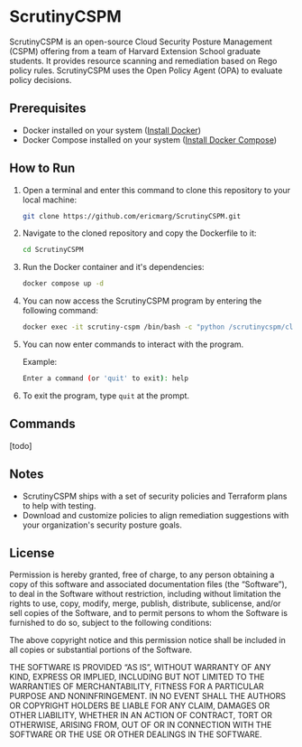 

# ScrutinyCSPM
ScrutinyCSPM is an open-source Cloud Security Posture Management (CSPM) offering from a team of Harvard Extension School graduate students. 
It provides resource scanning and remediation based on Rego policy rules. ScrutinyCSPM uses the Open Policy Agent (OPA) to evaluate policy decisions.

## Prerequisites

- Docker installed on your system ([Install Docker](https://docs.docker.com/get-docker/))
- Docker Compose installed on your system ([Install Docker Compose](https://docs.docker.com/compose/install/))

## How to Run

1. Open a terminal and enter this command to clone this repository to your local machine:

   ```bash
   git clone https://github.com/ericmarg/ScrutinyCSPM.git
   ```

2. Navigate to the cloned repository and copy the Dockerfile to it:

   ```bash
   cd ScrutinyCSPM
   ```

3. Run the Docker container and it's dependencies:

   ```bash
   docker compose up -d
   ```
   

4. You can now access the ScrutinyCSPM program by entering the following command:

   ```bash
   docker exec -it scrutiny-cspm /bin/bash -c "python /scrutinycspm/cli/main.py"
   ```

5. You can now enter commands to interact with the program.
   
   Example:
   
   ```bash
   Enter a command (or 'quit' to exit): help
   ```

6. To exit the program, type `quit` at the prompt.

## Commands
[todo]

## Notes
- ScrutinyCSPM ships with a set of security policies and Terraform plans to help with testing.
- Download and customize policies to align remediation suggestions with your organization's security posture goals.

## License

Permission is hereby granted, free of charge, to any person obtaining a copy of this software and associated documentation files (the “Software”), 
to deal in the Software without restriction, including without limitation the rights to use, copy, modify, merge, publish, distribute, sublicense, 
and/or sell copies of the Software, and to permit persons to whom the Software is furnished to do so, subject to the following conditions:

The above copyright notice and this permission notice shall be included in all copies or substantial portions of the Software.

THE SOFTWARE IS PROVIDED “AS IS”, WITHOUT WARRANTY OF ANY KIND, EXPRESS OR IMPLIED, INCLUDING BUT NOT LIMITED TO THE WARRANTIES OF MERCHANTABILITY, 
FITNESS FOR A PARTICULAR PURPOSE AND NONINFRINGEMENT. IN NO EVENT SHALL THE AUTHORS OR COPYRIGHT HOLDERS BE LIABLE FOR ANY CLAIM, DAMAGES OR OTHER LIABILITY, 
WHETHER IN AN ACTION OF CONTRACT, TORT OR OTHERWISE, ARISING FROM, OUT OF OR IN CONNECTION WITH THE SOFTWARE OR THE USE OR OTHER DEALINGS IN THE SOFTWARE.
